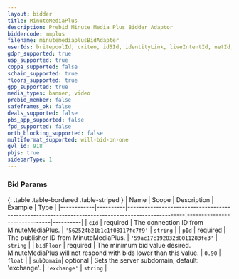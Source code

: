 ```yaml
---
layout: bidder
title: MinuteMediaPlus
description: Prebid Minute Media Plus Bidder Adaptor
biddercode: mmplus
filename: minutemediaplusBidAdapter
userIds: britepoolId, criteo, id5Id, identityLink, liveIntentId, netId, parrableId, pubCommonId, unifiedId
gdpr_supported: true
usp_supported: true
coppa_supported: false
schain_supported: true
floors_supported: true
gpp_supported: true
media_types: banner, video
prebid_member: false
safeframes_ok: false
deals_supported: false
pbs_app_supported: false
fpd_supported: false
ortb_blocking_supported: false
multiformat_supported: will-bid-on-one
gvl_id: 918
pbjs: true
sidebarType: 1
---
```


### Bid Params

{: .table .table-bordered .table-striped }
| Name       | Scope    | Description                                                                                      | Example                      | Type     |
|------------|----------|--------------------------------------------------------------------------------------------------|------------------------------|----------|
| `cId`      | required | The connection ID from MinuteMediaPlus.                                                          | `'562524b21b1c1f08117fc7f9'` | `string` |
| `pId`      | required | The publisher ID from MinuteMediaPlus.                                                           | `'59ac17c192832d0011283fe3'` | `string` |
| `bidFloor` | required | The minimum bid value desired. MinuteMediaPlus will not respond with bids lower than this value. | `0.90`                       | `float`  |
| `subDomain`| optional | Sets the server subdomain, default: 'exchange'.                                                  | `'exchange'`                 | `string` |
